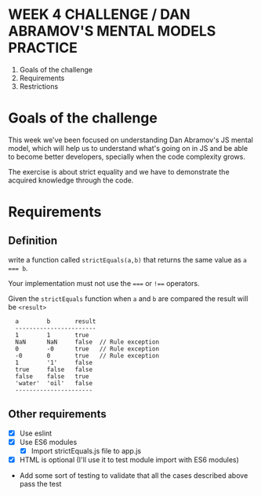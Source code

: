 # WEEK 4 CHALLENGE / DAN ABRAMOV'S MENTAL MODELS PRACTICE

1. Goals of the challenge
2. Requirements
3. Restrictions

# Goals of the challenge

This week we've been focused on understanding Dan Abramov's JS mental model, which will help us to understand what's going on in JS and be able to become better developers, specially when the code complexity grows.

The exercise is about strict equality and we have to demonstrate the acquired knowledge through the code.

# Requirements

## Definition

write a function called `strictEquals(a,b)` that returns the same value as `a === b`.

Your implementation must not use the `===` or `!==` operators.

Given the `strictEquals` function when `a` and `b` are compared the result will be `<result>`

```
  a        b       result
  -----------------------
  1        1       true
  NaN      NaN     false  // Rule exception
  0        -0      true   // Rule exception
  -0       0       true   // Rule exception
  1        '1'     false
  true     false   false
  false    false   true
  'water'  'oil'   false
  ----------------------
```

## Other requirements

- [x] Use eslint
- [x] Use ES6 modules
  - [x] Import strictEquals.js file to app.js
- [x] HTML is optional (I'll use it to test module import with ES6 modules)
- Add some sort of testing to validate that all the cases described above pass the test
